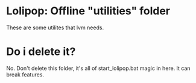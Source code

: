 # Lolipop: Offline "utilities" folder
These are some utilites that lvm needs.
# Do i delete it?
No. Don't delete this folder, it's all of start_lolipop.bat magic in here.
It can break features.